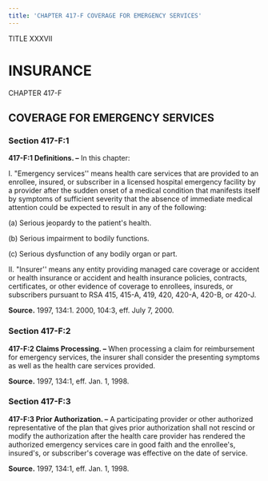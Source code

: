 ```yaml
---
title: 'CHAPTER 417-F COVERAGE FOR EMERGENCY SERVICES'
---
```


TITLE XXXVII
                                             
INSURANCE
=============

CHAPTER 417-F
                                             
COVERAGE FOR EMERGENCY SERVICES
-------------------------------

### Section 417-F:1

 **417-F:1 Definitions. –** In this chapter:
                                             
 I. "Emergency services'' means health care services that are
provided to an enrollee, insured, or subscriber in a licensed hospital
emergency facility by a provider after the sudden onset of a medical
condition that manifests itself by symptoms of sufficient severity that
the absence of immediate medical attention could be expected to result
in any of the following:
                                             
 (a) Serious jeopardy to the patient's health.
                                             
 (b) Serious impairment to bodily functions.
                                             
 (c) Serious dysfunction of any bodily organ or part.
                                             
 II. "Insurer'' means any entity providing managed care coverage or
accident or health insurance or accident and health insurance policies,
contracts, certificates, or other evidence of coverage to enrollees,
insureds, or subscribers pursuant to RSA 415, 415-A, 419, 420, 420-A,
420-B, or 420-J.

**Source.** 1997, 134:1. 2000, 104:3, eff. July 7, 2000.

### Section 417-F:2

 **417-F:2 Claims Processing. –** When processing a claim for
reimbursement for emergency services, the insurer shall consider the
presenting symptoms as well as the health care services provided.

**Source.** 1997, 134:1, eff. Jan. 1, 1998.

### Section 417-F:3

 **417-F:3 Prior Authorization. –** A participating provider or other
authorized representative of the plan that gives prior authorization
shall not rescind or modify the authorization after the health care
provider has rendered the authorized emergency services care in good
faith and the enrollee's, insured's, or subscriber's coverage was
effective on the date of service.

**Source.** 1997, 134:1, eff. Jan. 1, 1998.
